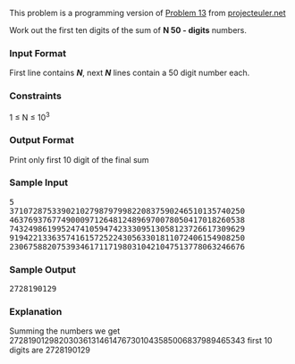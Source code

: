 This problem is a programming version of <a href="https://projecteuler.net/problem=13">Problem 13</a> from <a href="https://projecteuler.net/">projecteuler.net</a>

Work out the first ten digits of the sum of <b>N 50 - digits</b> numbers.

### Input Format
First line contains <b><i>N</i></b>, next <b><i>N</i></b> lines contain a 50 digit number each.
### Constraints

1 &le; N &le; 10<sup>3</sup>

### Output Format
Print only first 10 digit of the final sum 

### Sample Input

<pre>
5
37107287533902102798797998220837590246510135740250
46376937677490009712648124896970078050417018260538
74324986199524741059474233309513058123726617309629
91942213363574161572522430563301811072406154908250
23067588207539346171171980310421047513778063246676
</pre>

### Sample Output
<pre>
2728190129
</pre>

### Explanation

Summing the numbers we get 272819012982030361314614767301043585006837989465343 first 10 digits are 2728190129